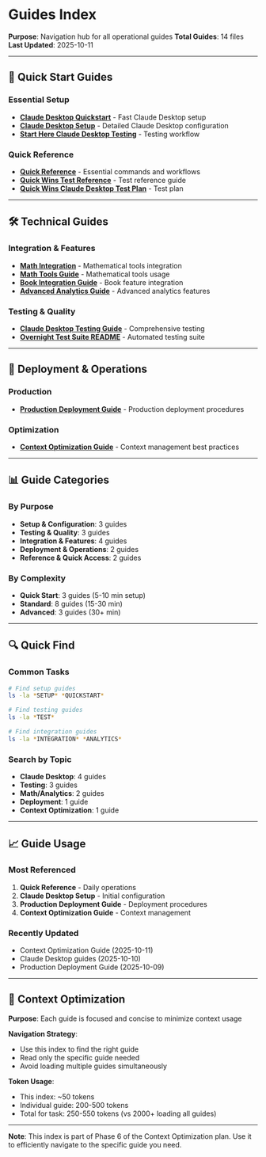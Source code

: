 # Guides Index

**Purpose**: Navigation hub for all operational guides
**Total Guides**: 14 files
**Last Updated**: 2025-10-11

---

## 🚀 Quick Start Guides

### Essential Setup
- **[Claude Desktop Quickstart](CLAUDE_DESKTOP_QUICKSTART.md)** - Fast Claude Desktop setup
- **[Claude Desktop Setup](CLAUDE_DESKTOP_SETUP.md)** - Detailed Claude Desktop configuration
- **[Start Here Claude Desktop Testing](START_HERE_CLAUDE_DESKTOP_TESTING.md)** - Testing workflow

### Quick Reference
- **[Quick Reference](QUICK_REFERENCE.md)** - Essential commands and workflows
- **[Quick Wins Test Reference](QUICK_WINS_TEST_REFERENCE.md)** - Test reference guide
- **[Quick Wins Claude Desktop Test Plan](QUICK_WINS_CLAUDE_DESKTOP_TEST_PLAN.md)** - Test plan

---

## 🛠️ Technical Guides

### Integration & Features
- **[Math Integration](MATH_INTEGRATION.md)** - Mathematical tools integration
- **[Math Tools Guide](MATH_TOOLS_GUIDE.md)** - Mathematical tools usage
- **[Book Integration Guide](BOOK_INTEGRATION_GUIDE.md)** - Book feature integration
- **[Advanced Analytics Guide](ADVANCED_ANALYTICS_GUIDE.md)** - Advanced analytics features

### Testing & Quality
- **[Claude Desktop Testing Guide](CLAUDE_DESKTOP_TESTING_GUIDE.md)** - Comprehensive testing
- **[Overnight Test Suite README](OVERNIGHT_TEST_SUITE_README.md)** - Automated testing suite

---

## 🚀 Deployment & Operations

### Production
- **[Production Deployment Guide](PRODUCTION_DEPLOYMENT_GUIDE.md)** - Production deployment procedures

### Optimization
- **[Context Optimization Guide](CONTEXT_OPTIMIZATION_GUIDE.md)** - Context management best practices

---

## 📊 Guide Categories

### By Purpose
- **Setup & Configuration**: 3 guides
- **Testing & Quality**: 3 guides
- **Integration & Features**: 4 guides
- **Deployment & Operations**: 2 guides
- **Reference & Quick Access**: 2 guides

### By Complexity
- **Quick Start**: 3 guides (5-10 min setup)
- **Standard**: 8 guides (15-30 min)
- **Advanced**: 3 guides (30+ min)

---

## 🔍 Quick Find

### Common Tasks
```bash
# Find setup guides
ls -la *SETUP* *QUICKSTART*

# Find testing guides
ls -la *TEST*

# Find integration guides
ls -la *INTEGRATION* *ANALYTICS*
```

### Search by Topic
- **Claude Desktop**: 4 guides
- **Testing**: 3 guides
- **Math/Analytics**: 2 guides
- **Deployment**: 1 guide
- **Context Optimization**: 1 guide

---

## 📈 Guide Usage

### Most Referenced
1. **Quick Reference** - Daily operations
2. **Claude Desktop Setup** - Initial configuration
3. **Production Deployment Guide** - Deployment procedures
4. **Context Optimization Guide** - Context management

### Recently Updated
- Context Optimization Guide (2025-10-11)
- Claude Desktop guides (2025-10-10)
- Production Deployment Guide (2025-10-09)

---

## 🎯 Context Optimization

**Purpose**: Each guide is focused and concise to minimize context usage

**Navigation Strategy**:
- Use this index to find the right guide
- Read only the specific guide needed
- Avoid loading multiple guides simultaneously

**Token Usage**:
- This index: ~50 tokens
- Individual guide: 200-500 tokens
- Total for task: 250-550 tokens (vs 2000+ loading all guides)

---

**Note**: This index is part of Phase 6 of the Context Optimization plan. Use it to efficiently navigate to the specific guide you need.
